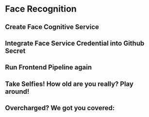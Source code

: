 # Face Recognition

## Create Face Cognitive Service

## Integrate Face Service Credential into Github Secret

## Run Frontend Pipeline again

## Take Selfies! How old are you really? Play around!

## Overcharged? We got you covered:
